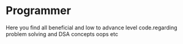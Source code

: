 # Programmer
Here you find all beneficial and low to advance level code.regarding problem solving and  DSA concepts oops etc
